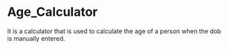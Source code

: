 # Age_Calculator
It is a calculator that is used to calculate the age of a person when the dob is manually entered.
